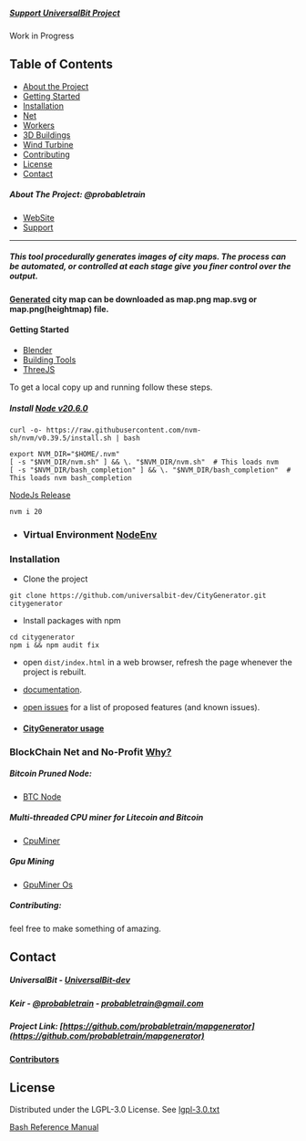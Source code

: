 ##### [Support UniversalBit Project](https://github.com/universalbit-dev/universalbit-dev/tree/main/support)
Work in Progress 
## Table of Contents

* [About the Project](#about-the-project-probabletrain)
* [Getting Started](#getting-started)
* [Installation](#installation)
* [Net](https://github.com/universalbit-dev/universalbit-dev/tree/main/blockchain/bitcoin)
* [Workers](https://github.com/universalbit-dev/CityGenerator#multi-threaded-cpu-miner-for-litecoin-and-bitcoin)
* [3D Buildings](https://github.com/universalbit-dev/CityGenerator/tree/master/public/3D/buildings)
* [Wind Turbine](https://github.com/universalbit-dev/CityGenerator/blob/master/public/windturbine/ArchimedesWindTurbine.md)
* [Contributing](#contributing)
* [License](https://www.gnu.org/licenses/lgpl-3.0.txt)
* [Contact](#contact)

##### About The Project: @probabletrain
* [WebSite](https://maps.probabletrain.com/#/)
* [Support](https://ko-fi.com/probabletrain)
  
---

##### This tool procedurally generates images of city maps. The process can be automated, or controlled at each stage give you finer control over the output.
#### [Generated](https://github.com/universalbit-dev/CityGenerator/blob/master/docs/algorithmoverview.md) city ​​map can be downloaded as map.png map.svg or map.png(heightmap) file.

#### Getting Started
* [Blender](https://www.blender.org/)
* [Building Tools](https://ranjian0.github.io/building_tools/)
* [ThreeJS](https://threejs.org/manual/#en/fundamentals)

To get a local copy up and running follow these steps.
##### Install [Node v20.6.0](https://nodejs.org/en/blog/release/v20.6.0)
```
curl -o- https://raw.githubusercontent.com/nvm-sh/nvm/v0.39.5/install.sh | bash
```
```
export NVM_DIR="$HOME/.nvm"
[ -s "$NVM_DIR/nvm.sh" ] && \. "$NVM_DIR/nvm.sh"  # This loads nvm
[ -s "$NVM_DIR/bash_completion" ] && \. "$NVM_DIR/bash_completion"  # This loads nvm bash_completion

```
[NodeJs Release](https://nodejs.org/en/blog/release)
```
nvm i 20
```

* ### Virtual Environment [NodeEnv](https://github.com/universalbit-dev/gekko-m4/tree/master/docs/nodenv)

### Installation

* Clone the project
```
git clone https://github.com/universalbit-dev/CityGenerator.git citygenerator
```
* Install packages with npm 
```
cd citygenerator
npm i && npm audit fix
```


* open `dist/index.html` in a web browser, refresh the page whenever the project is rebuilt.
* [documentation](https://github.com/universalbit-dev/CityGenerator/blob/master/docs/usageguide.md).
* [open issues](https://github.com/probabletrain/mapgenerator/issues) for a list of proposed features (and known issues).

* #### [CityGenerator usage](https://github.com/universalbit-dev/CityGenerator/blob/master/docs/usageguide.md)

### BlockChain Net and No-Profit  [Why?](https://www.blockchain-council.org/blockchain/blockchain-mining-a-comprehensive-step-by-step-guide/)

##### Bitcoin Pruned Node:
* [BTC Node](https://github.com/universalbit-dev/universalbit-dev/tree/main/blockchain/bitcoin)

##### Multi-threaded CPU miner for Litecoin and Bitcoin 
* [CpuMiner](https://github.com/universalbit-dev/CityGenerator/blob/master/workers/workers.md)
##### Gpu Mining
* [GpuMiner Os ](https://simplemining.net)

##### Contributing:
feel free to make something of amazing.
  
## Contact
##### UniversalBit - [UniversalBit-dev](https://github.com/universalbit-dev)
##### Keir - [@probabletrain](https://twitter.com/probabletrain) - probabletrain@gmail.com
##### Project Link: [https://github.com/probabletrain/mapgenerator](https://github.com/probabletrain/mapgenerator)
#### [Contributors](https://github.com/ProbableTrain/MapGenerator#contributors-)


## License
Distributed under the LGPL-3.0 License. See [lgpl-3.0.txt](https://www.gnu.org/licenses/lgpl-3.0.txt)

[Bash Reference Manual](https://www.gnu.org/software/bash/manual/html_node/index.html)
